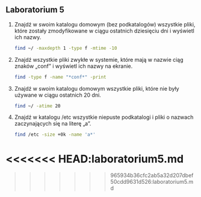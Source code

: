 ## Laboratorium 5

1. Znajdź w swoim katalogu domowym (bez podkatalogów) wszystkie pliki, które zostały zmodyfikowane w ciągu ostatnich 
dziesięciu dni i wyświetl ich nazwy.
    ```sh
    find ~/ -maxdepth 1 -type f -mtime -10
    ```

2. Znajdź wszystkie pliki zwykłe w systemie, które mają w nazwie ciąg znaków „conf” i wyświetl ich nazwy na ekranie.
    ```sh
    find -type f -name "*conf*" -print
    ```

3. Znajdź w swoim katalogu domowym wszystkie pliki, które nie były używane w ciągu ostatnich 20 dni.
    ```sh 
    find ~/ -atime 20 
    ```

4. Znajdź w katalogu /etc wszystkie niepuste podkatalogi i pliki o nazwach zaczynających się na literę „a”.
    ```sh
    find /etc -size +0k -name 'a*'
    ```
<<<<<<< HEAD:laboratorium5.md
=======
    
>>>>>>> 965934b36cfc2ab5a32d207dbef50cdd9631d526:laboratorium5.md
